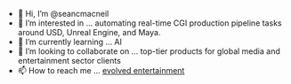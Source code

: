 - 👋 Hi, I’m @seancmacneil
- 👀 I’m interested in ... automating real-time CGI production pipeline tasks around USD, Unreal Engine, and Maya.
- 🌱 I’m currently learning ... AI
- 💞️ I’m looking to collaborate on ... top-tier products for global media and entertainment sector clients
- 📫 How to reach me ... [evolved entertainment](https://evolvedentertainment.blogspot.com/)

<!---
seancmacneil/seancmacneil is a ✨ special ✨ repository because its `README.md` (this file) appears on your GitHub profile.
You can click the Preview link to take a look at your changes.
--->
